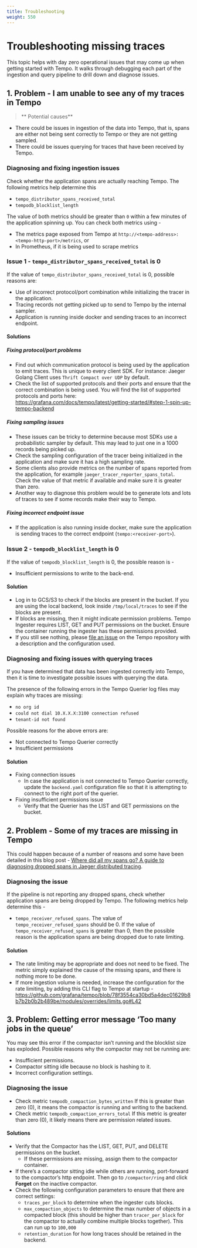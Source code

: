 ```yaml
---
title: Troubleshooting
weight: 550
---
```


# Troubleshooting missing traces

This topic helps with day zero operational issues that may come up when getting started with Tempo. It walks through debugging each part of the ingestion and query pipeline to drill down and diagnose issues. 

## 1. Problem - I am unable to see any of my traces in Tempo

>** Potential causes**
- There could be issues in ingestion of the data into Tempo, that is, spans are either not being sent correctly to Tempo or they are not getting sampled.
- There could be issues querying for traces that have been received by Tempo.

### Diagnosing and fixing ingestion issues

Check whether the application spans are actually reaching Tempo. The following metrics help determine this
- `tempo_distributor_spans_received_total` 
- `tempodb_blocklist_length`

The value of both metrics should be greater than `0` within a few minutes of the application spinning up.
You can check both metrics using -
- The metrics page exposed from Tempo at `http://<tempo-address>:<tempo-http-port>/metrics`, or
- In Prometheus, if it is being used to scrape metrics
 
### Issue 1 - `tempo_distributor_spans_received_total` is 0

If the value of `tempo_distributor_spans_received_total` is 0, possible reasons are:
- Use of incorrect protocol/port combination while initializing the tracer in the application.
- Tracing records not getting picked up to send to Tempo by the internal sampler.
- Application is running inside docker and sending traces to an incorrect endpoint.

#### Solutions

##### Fixing protocol/port problems
- Find out which communication protocol is being used by the application to emit traces. This is unique to every client SDK. For instance: Jaeger Golang Client uses `Thrift Compact over UDP` by default.
- Check the list of supported protocols and their ports and ensure that the correct combination is being used. You will find the list of supported protocols and ports here: https://grafana.com/docs/tempo/latest/getting-started/#step-1-spin-up-tempo-backend

##### Fixing sampling issues
- These issues can be tricky to determine because most SDKs use a probabilistic sampler by default. This may lead to just one in a 1000 records being picked up.
- Check the sampling configuration of the tracer being initialized in the application and make sure it has a high sampling rate.
- Some clients also provide metrics on the number of spans reported from the application, for example `jaeger_tracer_reporter_spans_total`. Check the value of that metric if available and make sure it is greater than zero.
- Another way to diagnose this problem would be to generate lots and lots of traces to see if some records make their way to Tempo.

##### Fixing incorrect endpoint issue
- If the application is also running inside docker, make sure the application is sending traces to the correct endpoint (`tempo:<receiver-port>`).

### Issue 2 - `tempodb_blocklist_length` is 0

If the value of `tempodb_blocklist_length` is 0, the possible reason is -
- Insufficient permissions to write to the back-end.

#### Solution

- Log in to GCS/S3 to check if the blocks are present in the bucket. If you are using the local backend, look inside `/tmp/local/traces` to see if the blocks are present.
- If blocks are missing, then it might indicate permission problems. Tempo Ingester requires LIST, GET and PUT permissions on the bucket. Ensure the container running the ingester has these permissions provided.
- If you still see nothing, please [file an issue](https://github.com/grafana/tempo/issues/new/choose) on the Tempo repository with a description and the configuration used.

### Diagnosing and fixing issues with querying traces
If you have determined that data has been ingested correctly into Tempo, then it is time to investigate possible issues with querying the data.

The presence of the following errors in the Tempo Querier log files may explain why traces are missing:

- `no org id`
- `could not dial 10.X.X.X:3100 connection refused`
- `tenant-id not found`

Possible reasons for the above errors are:
- Not connected to Tempo Querier correctly
- Insufficient permissions


#### Solution

- Fixing connection issues
  - In case the application is not connected to Tempo Querier correctly, update the `backend.yaml` configuration file so that it is attempting to connect to the right port of the querier.
- Fixing insufficient permissions issue
  - Verify that the Querier has the LIST and GET permissions on the bucket.


## 2. Problem - Some of my traces are missing in Tempo

This could happen because of a number of reasons and some have been detailed in this blog post -
[Where did all my spans go? A guide to diagnosing dropped spans in Jaeger distributed tracing](https://grafana.com/blog/2020/07/09/where-did-all-my-spans-go-a-guide-to-diagnosing-dropped-spans-in-jaeger-distributed-tracing/).

### Diagnosing the issue 

If the pipeline is not reporting any dropped spans, check whether application spans are being dropped by Tempo. The following metrics help determine this -
- `tempo_receiver_refused_spans`. The value of `tempo_receiver_refused_spans` should be 0.
If the value of `tempo_receiver_refused_spans` is greater than 0, then the possible reason is the application spans are being dropped due to rate limiting.

#### Solution
- The rate limiting may be appropriate and does not need to be fixed. The metric simply explained the cause of the missing spans, and there is nothing more to be done.
- If more ingestion volume is needed, increase the configuration for the rate limiting, by adding this CLI flag to Tempo at startup - https://github.com/grafana/tempo/blob/78f3554ca30bd5a4dec01629b8b7b2b0b2b489be/modules/overrides/limits.go#L42

## 3. Problem: Getting error message ‘Too many jobs in the queue’
You may see this error if the compactor isn’t running and the blocklist size has exploded. 
Possible reasons why the compactor may not be running are:

- Insufficient permissions.
- Compactor sitting idle because no block is hashing to it.
- Incorrect configuration settings.

### Diagnosing the issue
- Check metric `tempodb_compaction_bytes_written`
If this is greater than zero (0), it means the compactor is running and writing to the backend.
- Check metric `tempodb_compaction_errors_total`
If this metric is greater than zero (0), it likely means there are permission related issues.

#### Solutions
- Verify that the Compactor has the LIST, GET, PUT, and DELETE permissions on the bucket.
  - If these permissions are missing, assign them to the compactor container.
- If there’s a compactor sitting idle while others are running, port-forward to the compactor’s http endpoint. Then go to `/compactor/ring` and click **Forget** on the inactive compactor.
- Check the following configuration parameters to ensure that there are correct settings:
  - `traces_per_block` to determine when the ingester cuts blocks.
  - `max_compaction_objects` to determine the max number of objects in a compacted block (this should be higher than `tracer_per_block` for the compactor to actually combine multiple blocks together). This can run up to `100,000`
  - `retention_duration` for how long traces should be retained in the backend.
